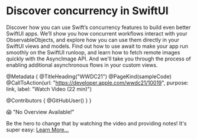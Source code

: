 # Discover concurrency in SwiftUI

Discover how you can use Swift’s concurrency features to build even better SwiftUI apps. We’ll show you how concurrent workflows interact with your ObservableObjects, and explore how you can use them directly in your SwiftUI views and models. Find out how to use await to make your app run smoothly on the SwiftUI runloop, and learn how to fetch remote images quickly with the AsyncImage API. And we'll take you through the process of enabling additional asynchronous flows in your custom views.

@Metadata {
   @TitleHeading("WWDC21")
   @PageKind(sampleCode)
   @CallToAction(url: "https://developer.apple.com/wwdc21/10019", purpose: link, label: "Watch Video (22 min)")

   @Contributors {
      @GitHubUser(<replace this with your GitHub handle>)
   }
}

😱 "No Overview Available!"

Be the hero to change that by watching the video and providing notes! It's super easy:
 [Learn More…](https://wwdcnotes.github.io/WWDCNotes/documentation/wwdcnotes/contributing)
